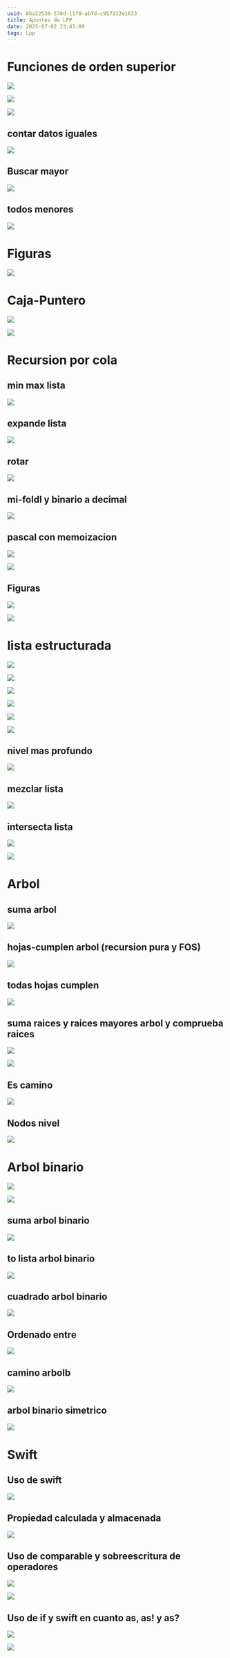 ```yaml
---
uuid: 8ba22530-578d-11f0-ab7d-c957232e1633
title: Apuntes de LPP
date: 2025-07-02 23:43:09
tags: Lpp
---
```


# Funciones de orden superior

![](https://img.164314.xyz/2025/07/24a069fb1b267a18ddb3fccab5c33b24.png)

![](https://img.164314.xyz/2025/07/a187906fb0ca0a29d819137fe3c98e57.png)

![](https://img.164314.xyz/2025/07/d317f3cc5912acd2bc831910dbf5636e.png)

## contar datos iguales

![](https://img.164314.xyz/2025/07/6b13998bc44fe12ef8dab2b88c96dfe1.png)

## Buscar mayor 

![](https://img.164314.xyz/2025/07/ccf872322579fb625c38f71bf81edae4.png)

## todos menores

![](https://img.164314.xyz/2025/07/8fcda5657e66e65291bfb680ebef6c23.png)

# Figuras

![](https://img.164314.xyz/2025/07/1c27c44b3fc24fd3bba166b04cd40d0e.png)

# Caja-Puntero

![](https://img.164314.xyz/2025/07/184b0e8cd65b4ffc20412c13717102d5.png)

![](https://img.164314.xyz/2025/07/13d496029db20a027fea9bb0f0339f9a.png)

# Recursion por cola

## min max lista

![](https://img.164314.xyz/2025/07/92e1aec40bac49a2052494923a3f45d4.png)

## expande lista 

![](https://img.164314.xyz/2025/07/20404d670ddff25266fa9990a68e9372.png)

## rotar

![](https://img.164314.xyz/2025/07/0c49bda3385539344392b72184670bd8.png)

## mi-foldl y binario a decimal 

![](https://img.164314.xyz/2025/07/fd17eb086ee7a9e878a1c6d59013b22b.png)

## pascal con memoizacion

![](https://img.164314.xyz/2025/07/a68a189c87c19205e89af09f51aac3e8.png)

![](https://img.164314.xyz/2025/07/524436b98992bce9e7544ad84c02b823.png)

## Figuras 

![](https://img.164314.xyz/2025/07/86063cd7314d0c1b03f01e5dcc46588f.png)

![](https://img.164314.xyz/2025/07/11916ba6a7de3a669d21eb0175ef629d.png)

# lista estructurada

![](https://img.164314.xyz/2025/07/0ec02b99bab4f27ea6bbdf7f1c9f9b74.png)

![](https://img.164314.xyz/2025/07/cd36e632d1f3b0f8e2891103335f42ba.png)

![](https://img.164314.xyz/2025/07/146ac1ce21469667d0a55cd8d419ba74.png)

![](https://img.164314.xyz/2025/07/a2a981a923e1973c5870f98c98ff35d5.png)

![](https://img.164314.xyz/2025/07/d646a2dedca4f88738246ea12e729aa9.png)

![](https://img.164314.xyz/2025/07/c48a69cca8f6f16d03126ed4450b951c.png)

## nivel mas profundo 

![](https://img.164314.xyz/2025/07/49ad3a69f0a0c9b5c1c6423ccbd6c1a5.png)

## mezclar lista 

![](https://img.164314.xyz/2025/07/4cd7e626b2a4d47320e44bdb9d9f141e.png)

## intersecta lista

![](https://img.164314.xyz/2025/07/eb5826378b44f61c8de33061c4b759e8.png)

![](https://img.164314.xyz/2025/07/89cb25ec655c054b67cbabd2823a270a.png)

# Arbol

## suma arbol 

![](https://img.164314.xyz/2025/07/6c6b9e574e6216e255769ce9a0beb0cb.png)

## hojas-cumplen arbol (recursion pura y FOS)

![](https://img.164314.xyz/2025/07/9e2527433871bf21b49818d6f35c6ffe.png)

## todas hojas cumplen 

![](https://img.164314.xyz/2025/07/b1b92d032e90d2c47b93942a480db480.png)

## suma raices  y raices mayores arbol  y comprueba raices

![](https://img.164314.xyz/2025/07/10d6987c59f5577301fa7d34e6e1ee2a.png)

![](https://img.164314.xyz/2025/07/2f41f7a3ef70a7bedae4de8916e3ab84.png)

## Es camino 

![](https://img.164314.xyz/2025/07/1c87391368f3472b57cfa8fedadd8bd9.png)

## Nodos nivel 

![](https://img.164314.xyz/2025/07/0da24b727d992544596e392536b9a25e.png)

# Arbol binario

![](https://img.164314.xyz/2025/07/b0173a978e4f7b58e7c28cc7ba40e504.png)

![](https://img.164314.xyz/2025/07/8fcd54de49349ef953de7ae09bac4d81.png)

## suma arbol binario 

![](https://img.164314.xyz/2025/07/63f02d90d62571a2403b0687303e8713.png)

## to lista arbol binario 

![](https://img.164314.xyz/2025/07/db33e7465fdc346ca56ea3ca4c8b98e5.png)

## cuadrado arbol binario 

![](https://img.164314.xyz/2025/07/1991a6cd72be81912de3dbff10e28d57.png)

## Ordenado entre

![](https://img.164314.xyz/2025/07/df4ad70e475e17ee37cc8256dbaad07c.png)

## camino arbolb 

![](https://img.164314.xyz/2025/07/3bcbb8ae19d120a0f8b2a56c3dee09a3.png)

## arbol binario simetrico 

![](https://img.164314.xyz/2025/07/daf8f3793fdf44dea173096b8be09c20.png)

# Swift

## Uso de swift 

![](https://img.164314.xyz/2025/07/fb42857c84353e5892664b6f4bba087c.png)

## Propiedad calculada y almacenada

![](https://img.164314.xyz/2025/07/8aeaa8da7bce70a22131c31b68e9a18a.png)

## Uso de comparable y sobreescritura de operadores

![](https://img.164314.xyz/2025/07/2d31dab92be587b1eb684e0c2ddc86b1.png)

![](https://img.164314.xyz/2025/07/9b696a1549db23d02f8a55345e8f808d.png)

## Uso de if y swift en cuanto as, as! y as?

![](https://img.164314.xyz/2025/07/ab71ef783a7966c0e70f2523209bf6cc.png)

![](https://img.164314.xyz/2025/07/ce913d9b12dce2857bf6e84f72563b7e.png)